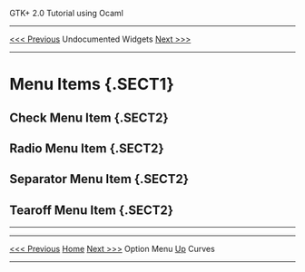  GTK+ 2.0 Tutorial using Ocaml
  ------------------------------- ---------------------- ---------------------------
  [\<\<\< Previous](x1888.html)   Undocumented Widgets   [Next \>\>\>](x1906.html)

* * * * *

Menu Items {.SECT1}
==========

Check Menu Item {.SECT2}
---------------

Radio Menu Item {.SECT2}
---------------

Separator Menu Item {.SECT2}
-------------------

Tearoff Menu Item {.SECT2}
-----------------

* * * * *

  ------------------------------- -------------------- ---------------------------
  [\<\<\< Previous](x1888.html)   [Home](book1.html)   [Next \>\>\>](x1906.html)
  Option Menu                     [Up](c1880.html)     Curves
  ------------------------------- -------------------- ---------------------------


